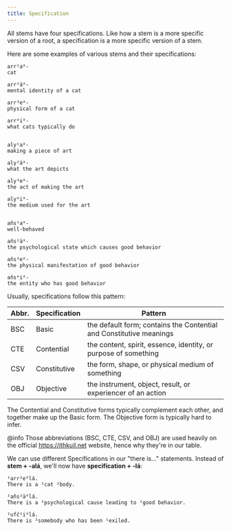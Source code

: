```yaml
---
title: Specification
---
```


All stems have four specifications. Like how a stem is a more specific version
of a root, a specification is a more specific version of a stem.

Here are some examples of various stems and their specifications:

```cx table
arr¹a⁰-
cat

arr²ä⁰-
mental identity of a cat

arr³e⁰-
physical form of a cat

arr⁴i⁰-
what cats typically do


aly¹a⁰-
making a piece of art

aly²ä⁰-
what the art depicts

aly³e⁰-
the act of making the art

aly⁴i⁰-
the medium used for the art


aňs¹a⁰-
well-behaved

aňs²ä⁰-
the psychological state which causes good behavior

aňs³e⁰-
the physical manifestation of good behavior

aňs⁴i⁰-
the entity who has good behavior
```

Usually, specifications follow this pattern:

| Abbr. | Specification | Pattern                                                             |
| ----- | ------------- | ------------------------------------------------------------------- |
| BSC   | Basic         | the default form; contains the Contential and Constitutive meanings |
| CTE   | Contential    | the content, spirit, essence, identity, or purpose of something     |
| CSV   | Constitutive  | the form, shape, or physical medium of something                    |
| OBJ   | Objective     | the instrument, object, result, or experiencer of an action         |

The Contential and Constitutive forms typically complement each other, and
together make up the Basic form. The Objective form is typically hard to infer.

@info Those abbreviations (BSC, CTE, CSV, and OBJ) are used heavily on the
official <https://ithkuil.net> website, hence why they're in our table.

We can use different Specifications in our "there is..." statements. Instead of
**stem + -alá**, we'll now have **specification + -lá**:

```cx
¹arr²e⁰lá.
There is a ¹cat ²body.

¹aňs²ä⁰lá.
There is a ²psychological cause leading to ¹good behavior.

¹ufč²i⁰lá.
There is ²somebody who has been ¹exiled.
```
